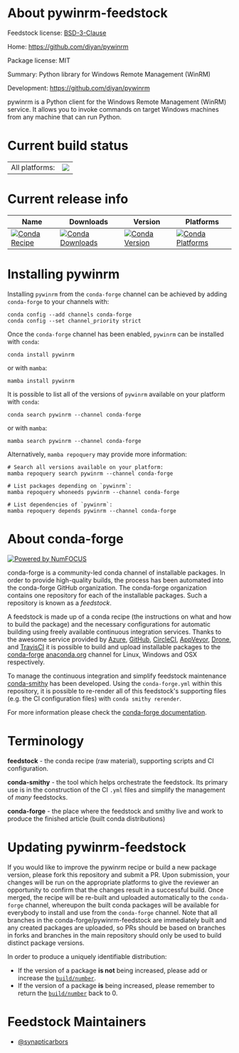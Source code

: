 About pywinrm-feedstock
=======================

Feedstock license: [BSD-3-Clause](https://github.com/conda-forge/pywinrm-feedstock/blob/main/LICENSE.txt)

Home: https://github.com/diyan/pywinrm

Package license: MIT

Summary: Python library for Windows Remote Management (WinRM)

Development: https://github.com/diyan/pywinrm

pywinrm is a Python client for the Windows Remote Management (WinRM) service.
It allows you to invoke commands on target Windows machines from any machine that can run Python.


Current build status
====================


<table><tr><td>All platforms:</td>
    <td>
      <a href="https://dev.azure.com/conda-forge/feedstock-builds/_build/latest?definitionId=6010&branchName=main">
        <img src="https://dev.azure.com/conda-forge/feedstock-builds/_apis/build/status/pywinrm-feedstock?branchName=main">
      </a>
    </td>
  </tr>
</table>

Current release info
====================

| Name | Downloads | Version | Platforms |
| --- | --- | --- | --- |
| [![Conda Recipe](https://img.shields.io/badge/recipe-pywinrm-green.svg)](https://anaconda.org/conda-forge/pywinrm) | [![Conda Downloads](https://img.shields.io/conda/dn/conda-forge/pywinrm.svg)](https://anaconda.org/conda-forge/pywinrm) | [![Conda Version](https://img.shields.io/conda/vn/conda-forge/pywinrm.svg)](https://anaconda.org/conda-forge/pywinrm) | [![Conda Platforms](https://img.shields.io/conda/pn/conda-forge/pywinrm.svg)](https://anaconda.org/conda-forge/pywinrm) |

Installing pywinrm
==================

Installing `pywinrm` from the `conda-forge` channel can be achieved by adding `conda-forge` to your channels with:

```
conda config --add channels conda-forge
conda config --set channel_priority strict
```

Once the `conda-forge` channel has been enabled, `pywinrm` can be installed with `conda`:

```
conda install pywinrm
```

or with `mamba`:

```
mamba install pywinrm
```

It is possible to list all of the versions of `pywinrm` available on your platform with `conda`:

```
conda search pywinrm --channel conda-forge
```

or with `mamba`:

```
mamba search pywinrm --channel conda-forge
```

Alternatively, `mamba repoquery` may provide more information:

```
# Search all versions available on your platform:
mamba repoquery search pywinrm --channel conda-forge

# List packages depending on `pywinrm`:
mamba repoquery whoneeds pywinrm --channel conda-forge

# List dependencies of `pywinrm`:
mamba repoquery depends pywinrm --channel conda-forge
```


About conda-forge
=================

[![Powered by
NumFOCUS](https://img.shields.io/badge/powered%20by-NumFOCUS-orange.svg?style=flat&colorA=E1523D&colorB=007D8A)](https://numfocus.org)

conda-forge is a community-led conda channel of installable packages.
In order to provide high-quality builds, the process has been automated into the
conda-forge GitHub organization. The conda-forge organization contains one repository
for each of the installable packages. Such a repository is known as a *feedstock*.

A feedstock is made up of a conda recipe (the instructions on what and how to build
the package) and the necessary configurations for automatic building using freely
available continuous integration services. Thanks to the awesome service provided by
[Azure](https://azure.microsoft.com/en-us/services/devops/), [GitHub](https://github.com/),
[CircleCI](https://circleci.com/), [AppVeyor](https://www.appveyor.com/),
[Drone](https://cloud.drone.io/welcome), and [TravisCI](https://travis-ci.com/)
it is possible to build and upload installable packages to the
[conda-forge](https://anaconda.org/conda-forge) [anaconda.org](https://anaconda.org/)
channel for Linux, Windows and OSX respectively.

To manage the continuous integration and simplify feedstock maintenance
[conda-smithy](https://github.com/conda-forge/conda-smithy) has been developed.
Using the ``conda-forge.yml`` within this repository, it is possible to re-render all of
this feedstock's supporting files (e.g. the CI configuration files) with ``conda smithy rerender``.

For more information please check the [conda-forge documentation](https://conda-forge.org/docs/).

Terminology
===========

**feedstock** - the conda recipe (raw material), supporting scripts and CI configuration.

**conda-smithy** - the tool which helps orchestrate the feedstock.
                   Its primary use is in the construction of the CI ``.yml`` files
                   and simplify the management of *many* feedstocks.

**conda-forge** - the place where the feedstock and smithy live and work to
                  produce the finished article (built conda distributions)


Updating pywinrm-feedstock
==========================

If you would like to improve the pywinrm recipe or build a new
package version, please fork this repository and submit a PR. Upon submission,
your changes will be run on the appropriate platforms to give the reviewer an
opportunity to confirm that the changes result in a successful build. Once
merged, the recipe will be re-built and uploaded automatically to the
`conda-forge` channel, whereupon the built conda packages will be available for
everybody to install and use from the `conda-forge` channel.
Note that all branches in the conda-forge/pywinrm-feedstock are
immediately built and any created packages are uploaded, so PRs should be based
on branches in forks and branches in the main repository should only be used to
build distinct package versions.

In order to produce a uniquely identifiable distribution:
 * If the version of a package **is not** being increased, please add or increase
   the [``build/number``](https://docs.conda.io/projects/conda-build/en/latest/resources/define-metadata.html#build-number-and-string).
 * If the version of a package **is** being increased, please remember to return
   the [``build/number``](https://docs.conda.io/projects/conda-build/en/latest/resources/define-metadata.html#build-number-and-string)
   back to 0.

Feedstock Maintainers
=====================

* [@synapticarbors](https://github.com/synapticarbors/)

